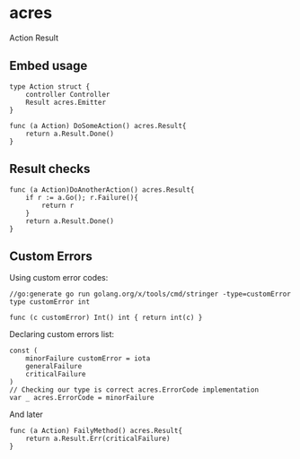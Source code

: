 # acres

Action Result

## Embed usage

```
type Action struct {
    controller Controller
    Result acres.Emitter
}

func (a Action) DoSomeAction() acres.Result{
    return a.Result.Done()
}
```

## Result checks

```
func (a Action)DoAnotherAction() acres.Result{
    if r := a.Go(); r.Failure(){
        return r
    }
    return a.Result.Done()
}
```

## Custom Errors

Using custom error codes:

```
//go:generate go run golang.org/x/tools/cmd/stringer -type=customError
type customError int

func (c customError) Int() int { return int(c) }

```

Declaring custom errors list:

```
const (
	minorFailure customError = iota
	generalFailure
	criticalFailure
)
// Checking our type is correct acres.ErrorCode implementation
var _ acres.ErrorCode = minorFailure
```

And later

```
func (a Action) FailyMethod() acres.Result{
    return a.Result.Err(criticalFailure)
}
```
